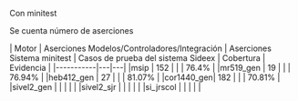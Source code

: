 
Con minitest

Se cuenta número de aserciones 

| Motor     | Aserciones Modelos/Controladores/Integración | Aserciones Sistema minitest | Casos de prueba del sistema Sideex | Cobertura | Evidencia |
|-----------|---|---|
|msip        | 152 |   |   | 76.4% | 
|mr519_gen  | 19  |   |   | 76.94%  |
|heb412_gen | 27  |   |   | 81.07%  |
|cor1440_gen| 182  |   |   | 70.81%  |
|sivel2_gen |   |   |   |   |
|sivel2_sjr |   |   |   |   |
|si_jrscol  |   |   |   |   |
